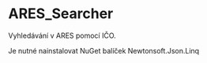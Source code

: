 # ARES_Searcher
Vyhledávání v ARES pomocí IČO.

Je nutné nainstalovat NuGet balíček Newtonsoft.Json.Linq
